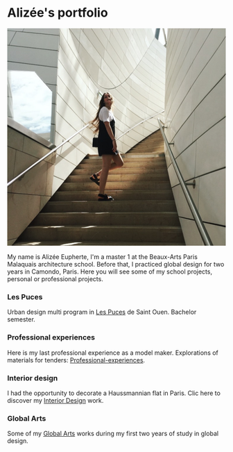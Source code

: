 # Alizée's portfolio


![](archi.png?raw=true)

My name is Alizée Eupherte, I'm a master 1 at the Beaux-Arts Paris Malaquais architecture school.
Before that, I practiced global design for two years in Camondo, Paris.
Here you will see some of my school projects, personal or professional projects.


### Les Puces

Urban design multi program in [Les Puces](https://alizeeeupherte.github.io/Les_Puces/) de Saint Ouen.
Bachelor semester.




### Professional experiences

Here is my last professional experience as a model maker. 
Explorations of materials for tenders: [Professional-experiences](https://alizeeeupherte.github.io/Professional-experiences/). 



### Interior design

I had the opportunity to decorate a Haussmannian flat in Paris. Clic here to discover my [Interior Design](https://alizeeeupherte.github.io/Interior-design-/) work.



### Global Arts

Some of my [Global Arts](https://alizeeeupherte.github.io/Global-Arts/) works during my first two years of study in global design.








